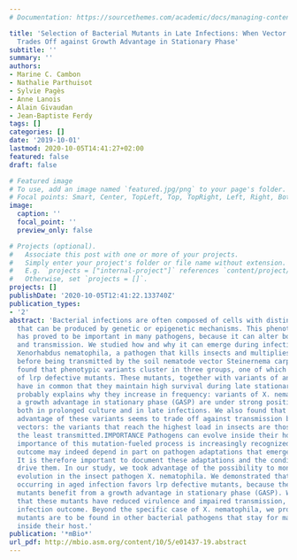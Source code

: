 ```yaml
---
# Documentation: https://sourcethemes.com/academic/docs/managing-content/

title: 'Selection of Bacterial Mutants in Late Infections: When Vector Transmission
  Trades Off against Growth Advantage in Stationary Phase'
subtitle: ''
summary: ''
authors:
- Marine C. Cambon
- Nathalie Parthuisot
- Sylvie Pagès
- Anne Lanois
- Alain Givaudan
- Jean-Baptiste Ferdy
tags: []
categories: []
date: '2019-10-01'
lastmod: 2020-10-05T14:41:27+02:00
featured: false
draft: false

# Featured image
# To use, add an image named `featured.jpg/png` to your page's folder.
# Focal points: Smart, Center, TopLeft, Top, TopRight, Left, Right, BottomLeft, Bottom, BottomRight.
image:
  caption: ''
  focal_point: ''
  preview_only: false

# Projects (optional).
#   Associate this post with one or more of your projects.
#   Simply enter your project's folder or file name without extension.
#   E.g. `projects = ["internal-project"]` references `content/project/deep-learning/index.md`.
#   Otherwise, set `projects = []`.
projects: []
publishDate: '2020-10-05T12:41:22.133740Z'
publication_types:
- '2'
abstract: 'Bacterial infections are often composed of cells with distinct phenotypes
  that can be produced by genetic or epigenetic mechanisms. This phenotypic heterogeneity
  has proved to be important in many pathogens, because it can alter both pathogenicity
  and transmission. We studied how and why it can emerge during infection in the bacterium
  Xenorhabdus nematophila, a pathogen that kills insects and multiplies in the cadaver
  before being transmitted by the soil nematode vector Steinernema carpocapsae. We
  found that phenotypic variants cluster in three groups, one of which is composed
  of lrp defective mutants. These mutants, together with variants of another group,
  have in common that they maintain high survival during late stationary phase. This
  probably explains why they increase in frequency: variants of X. nematophila with
  a growth advantage in stationary phase (GASP) are under strong positive selection
  both in prolonged culture and in late infections. We also found that the within-host
  advantage of these variants seems to trade off against transmission by nematode
  vectors: the variants that reach the highest load in insects are those that are
  the least transmitted.IMPORTANCE Pathogens can evolve inside their host, and the
  importance of this mutation-fueled process is increasingly recognized. A disease
  outcome may indeed depend in part on pathogen adaptations that emerge during infection.
  It is therefore important to document these adaptations and the conditions that
  drive them. In our study, we took advantage of the possibility to monitor within-host
  evolution in the insect pathogen X. nematophila. We demonstrated that selection
  occurring in aged infection favors lrp defective mutants, because these metabolic
  mutants benefit from a growth advantage in stationary phase (GASP). We also demonstrated
  that these mutants have reduced virulence and impaired transmission, modifying the
  infection outcome. Beyond the specific case of X. nematophila, we propose that metabolic
  mutants are to be found in other bacterial pathogens that stay for many generations
  inside their host.'
publication: '*mBio*'
url_pdf: http://mbio.asm.org/content/10/5/e01437-19.abstract
---
```

